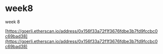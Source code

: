 # week8
week 8

[https://goerli.etherscan.io/address/0x156f33a72f1f3676fdbe3b7fd9fccbc0c69bad38](https://goerli.etherscan.io/address/0x156f33a72f1f3676fdbe3b7fd9fccbc0c69bad38)
